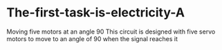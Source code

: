 # The-first-task-is-electricity-A
Moving five motors at an angle 90
This circuit is designed with five servo motors to move to an angle of 90 when the signal reaches it
